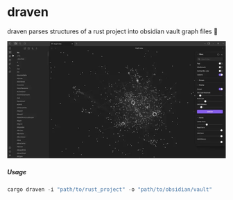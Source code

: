 # draven

draven parses structures of a rust project into obsidian vault graph files 🌟

![rustc compiler output](./preview.webp)

##### Usage

```rust
cargo draven -i "path/to/rust_project" -o "path/to/obsidian/vault"
```
